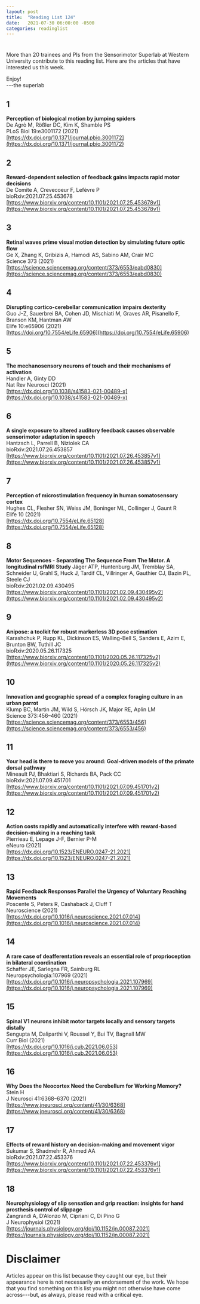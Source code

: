 ```yaml
---
layout: post
title:  "Reading List 124"
date:   2021-07-30 06:00:00 -0500
categories: readinglist
---
```


# 

More than 20 trainees and PIs from the Sensorimotor Superlab at Western University contribute to this reading list. Here are the articles that have interested us this week.

Enjoy!  
---the superlab

## 1
**Perception of biological motion by jumping spiders**  
De Agrò M, Rößler DC, Kim K, Shamble PS  
PLoS Biol 19:e3001172 (2021)  
[https://dx.doi.org/10.1371/journal.pbio.3001172](https://dx.doi.org/10.1371/journal.pbio.3001172)

## 2
**Reward-dependent selection of feedback gains impacts rapid motor decisions**  
De Comite A, Crevecoeur F, Lefèvre P  
bioRxiv:2021.07.25.453678 [https://www.biorxiv.org/content/10.1101/2021.07.25.453678v1](https://www.biorxiv.org/content/10.1101/2021.07.25.453678v1)

## 3
**Retinal waves prime visual motion detection by simulating future optic flow**  
Ge X, Zhang K, Gribizis A, Hamodi AS, Sabino AM, Crair MC  
Science 373 (2021)  
[https://science.sciencemag.org/content/373/6553/eabd0830](https://science.sciencemag.org/content/373/6553/eabd0830)

## 4
**Disrupting cortico-cerebellar communication impairs dexterity**  
Guo J-Z, Sauerbrei BA, Cohen JD, Mischiati M, Graves AR, Pisanello F, Branson KM, Hantman AW  
Elife 10:e65906 (2021)  
[https://doi.org/10.7554/eLife.65906](https://doi.org/10.7554/eLife.65906)

## 5
**The mechanosensory neurons of touch and their mechanisms of activation**  
Handler A, Ginty DD  
Nat Rev Neurosci (2021)  
[https://dx.doi.org/10.1038/s41583-021-00489-x](https://dx.doi.org/10.1038/s41583-021-00489-x)

## 6
**A single exposure to altered auditory feedback causes observable sensorimotor adaptation in speech**  
Hantzsch L, Parrell B, Niziolek CA  
bioRxiv:2021.07.26.453857 [https://www.biorxiv.org/content/10.1101/2021.07.26.453857v1](https://www.biorxiv.org/content/10.1101/2021.07.26.453857v1)

## 7
**Perception of microstimulation frequency in human somatosensory cortex**  
Hughes CL, Flesher SN, Weiss JM, Boninger ML, Collinger J, Gaunt R  
Elife 10 (2021)  
[https://dx.doi.org/10.7554/eLife.65128](https://dx.doi.org/10.7554/eLife.65128)

## 8
**Motor Sequences - Separating The Sequence From The Motor. A longitudinal rsfMRI Study** 
Jäger ATP, Huntenburg JM, Tremblay SA, Schneider U, Grahl S, Huck J, Tardif CL, Villringer A, Gauthier CJ, Bazin PL, Steele CJ  
bioRxiv:2021.02.09.430495 [https://www.biorxiv.org/content/10.1101/2021.02.09.430495v2](https://www.biorxiv.org/content/10.1101/2021.02.09.430495v2)

## 9
**Anipose: a toolkit for robust markerless 3D pose estimation**  
Karashchuk P, Rupp KL, Dickinson ES, Walling-Bell S, Sanders E, Azim E, Brunton BW, Tuthill JC  
bioRxiv:2020.05.26.117325 [https://www.biorxiv.org/content/10.1101/2020.05.26.117325v2](https://www.biorxiv.org/content/10.1101/2020.05.26.117325v2)

## 10
**Innovation and geographic spread of a complex foraging culture in an urban parrot**  
Klump BC, Martin JM, Wild S, Hörsch JK, Major RE, Aplin LM  
Science 373:456–460 (2021)  
[https://science.sciencemag.org/content/373/6553/456](https://science.sciencemag.org/content/373/6553/456)

## 11
**Your head is there to move you around: Goal-driven models of the primate dorsal pathway**  
Mineault PJ, Bhaktiari S, Richards BA, Pack CC  
bioRxiv:2021.07.09.451701 [https://www.biorxiv.org/content/10.1101/2021.07.09.451701v2](https://www.biorxiv.org/content/10.1101/2021.07.09.451701v2)

## 12
**Action costs rapidly and automatically interfere with reward-based decision-making in a reaching task**  
Pierrieau E, Lepage J-F, Bernier P-M  
eNeuro (2021)  
[https://dx.doi.org/10.1523/ENEURO.0247-21.2021](https://dx.doi.org/10.1523/ENEURO.0247-21.2021)

## 13
**Rapid Feedback Responses Parallel the Urgency of Voluntary Reaching Movements**  
Poscente S, Peters R, Cashaback J, Cluff T  
Neuroscience (2021)  
[https://dx.doi.org/10.1016/j.neuroscience.2021.07.014](https://dx.doi.org/10.1016/j.neuroscience.2021.07.014)

## 14
**A rare case of deafferentation reveals an essential role of proprioception in bilateral coordination**  
Schaffer JE, Sarlegna FR, Sainburg RL  
Neuropsychologia:107969 (2021)  
[https://dx.doi.org/10.1016/j.neuropsychologia.2021.107969](https://dx.doi.org/10.1016/j.neuropsychologia.2021.107969)

## 15
**Spinal V1 neurons inhibit motor targets locally and sensory targets distally**  
Sengupta M, Daliparthi V, Roussel Y, Bui TV, Bagnall MW  
Curr Biol (2021)  
[https://dx.doi.org/10.1016/j.cub.2021.06.053](https://dx.doi.org/10.1016/j.cub.2021.06.053)

## 16
**Why Does the Neocortex Need the Cerebellum for Working Memory?**  
Stein H  
J Neurosci 41:6368–6370 (2021)  
[https://www.jneurosci.org/content/41/30/6368](https://www.jneurosci.org/content/41/30/6368)

## 17
**Effects of reward history on decision-making and movement vigor**  
Sukumar S, Shadmehr R, Ahmed AA  
bioRxiv:2021.07.22.453376 [https://www.biorxiv.org/content/10.1101/2021.07.22.453376v1](https://www.biorxiv.org/content/10.1101/2021.07.22.453376v1)

## 18
**Neurophysiology of slip sensation and grip reaction: insights for hand prosthesis control of slippage**  
Zangrandi A, D’Alonzo M, Cipriani C, Di Pino G  
J Neurophysiol (2021)  
[https://journals.physiology.org/doi/10.1152/jn.00087.2021](https://journals.physiology.org/doi/10.1152/jn.00087.2021)


# Disclaimer
Articles appear on this list because they caught our eye, but their appearance here is not necessarily an endorsement of the work. We hope that you find something on this list you might not otherwise have come across---but, as always, please read with a critical eye.
